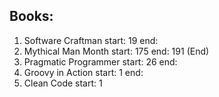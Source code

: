 ## Books:
1. Software Craftman start: 19 end: 
1. Mythical Man Month start: 175 end: 191 (End)
1. Pragmatic Programmer start: 26 end:
1. Groovy in Action start: 1 end:
1. Clean Code start: 1
